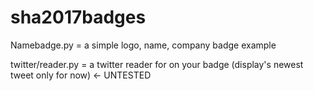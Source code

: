 # sha2017badges

Namebadge.py = a simple logo, name, company badge example

twitter/reader.py = a twitter reader for on your badge (display's newest tweet only for now) <- UNTESTED

